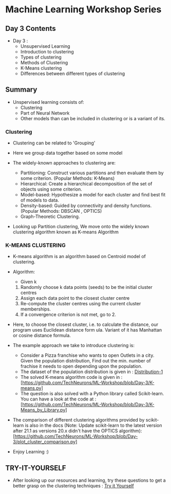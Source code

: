 # Machine Learning Workshop Series

## Day 3 Contents

* Day 3 :
  * Unsupervised Learning
  * Introduction to clustering
  * Types of clustering
  * Methods of Clustering
  * K-Means clustering
  * Differences between different types of clustering

## Summary

* Unspervised learning consists of:
  * Clustering
  * Part of Neural Network
  * Other models than can be included in clustering or is a variant of its.

### Clustering

* Clustering can be related to 'Grouping'
* Here we group data together based on some model
* The widely-known approaches to clustering are:
  * Partitioning: Construct various partitions and then evaluate them by some criterion. (Popular Methods: K-Means)
  * Hierarchical: Create a hierarchical decomposition of the set of objects using some criterion.
  * Model-based: Hypothesize a model for each cluster and find best fit of models to data.
  * Density-based: Guided by connectivity and density functions. (Popular Methods: DBSCAN , OPTICS)
  * Graph-Theoretic Clustering.

* Looking up Partition clustering, We move onto the widely known clustering algorithm known as K-means Algorithm

### K-MEANS CLUSTERING

* K-means algorithm is an algorithm based on Centroid model of clustering.

* Algorithm:
  * Given k
  1. Randomly choose k data points (seeds) to be the initial cluster centres
  2. Assign each data point to the closest cluster centre
  3. Re-compute the cluster centres using the current cluster memberships.
  4. If a convergence criterion is not met, go to 2.

* Here, to choose the closest cluster, i.e. to calculate the distance, our program uses Euclidean distance form ula. Variant of it has Manhattan or cosine distance formula.

* The example approach we take to introduce clustering is:
  * Consider a Pizza franchise who wants to open Outlets in a city. Given the population distribution, Find out the min. number of frachise it needs to open depending upon the population.
  * The dataset of the population distribution is given in : [Distribution-1](https://github.com/TechNeurons/ML-Workshop/blob/Day-3/Datasets/Distribution-1.csv)
  * The solved K-means algorithm code is given in : [https://github.com/TechNeurons/ML-Workshop/blob/Day-3/K-means.py]
  * The question is also solved with a Python library called Scikit-learn. You can have a look at the code at :[https://github.com/TechNeurons/ML-Workshop/blob/Day-3/K-Means_by_Library.py]

* The comparison of different clustering algorithms provided by scikit-learn is also in the docs (Note: Update scikit-learn to the latest version after 21.1 as versions 20.x didn't have the OPTICS algorithm): [https://github.com/TechNeurons/ML-Workshop/blob/Day-3/plot_cluster_comparison.py]

* Enjoy Learning :)

## TRY-IT-YOURSELF

* After looking up our resources and learning, try these questions to get a better grasp on the clustering techniques : [Try it Yourself](https://github.com/TechNeurons/ML-Workshop/blob/Day-3/Try-It-Yourself/Try_it_yourself.md)
